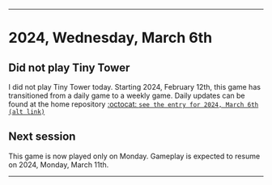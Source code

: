 
***

# 2024, Wednesday, March 6th

## Did not play Tiny Tower

<!-- TODO: For each weekly entry, make sure the date is correct. The day of the week should be modified in 4 places !-->

I did not play Tiny Tower today. Starting 2024, February 12th, this game has transitioned from a daily game to a weekly game. Daily updates can be found at the home repository [:octocat: `see the entry for 2024, March 6th`](https://github.com/seanpm2001/SeansLifeArchive_Images_TinyTower/tree/master/tiny%20tower/2024/03_March/05/) [`(alt link)`](/tiny%20tower/2024/03_March/06/)

## Next session

This game is now played only on Monday. Gameplay is expected to resume on 2024, Monday, March 11th.

***
